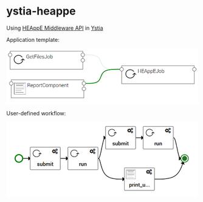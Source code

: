 # ystia-heappe

Using [HEAppE Middleware API](https://code.it4i.cz/ADAS/HEAppE/Middleware/wikis/home) in [Ystia](https://ystia.github.io/)

Application template:

![App template](doc/images/appTemplate.PNG)

User-defined workflow:


![Custom workflow](doc/images/workflow.PNG)
